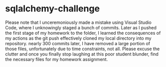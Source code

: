 # sqlalchemy-challenge
Please note that I unceremoniously made a mistake using Visual Studio Code, where I unknowingly staged a bunch of commits. Later as I pushed the first stage of my homework to the folder, I learned the consequences of my actions as the git push effectively cloned my local directory into my repository. 
nearly 300 commits later, I have removed a large portion of those files, unfortunately due to time constraints, not all.
Please excuse the clutter and once you finally stop laughing at this poor student blunder, find the necessary files for my homework assignment.
